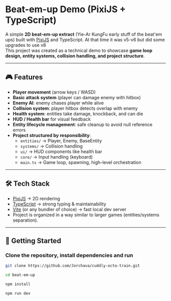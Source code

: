 # Beat-em-up Demo (PixiJS + TypeScript)

A simple **2D beat-em-up extract** (Yie-Ar KungFu early stuff of the beat'em ups) built with [PixiJS](https://pixijs.com/) and TypeScript. At that time it was v5-v6 but did some upgrades to use v8  
This project was created as a technical demo to showcase **game loop design, entity systems, collision handling, and project structure**.

---

## 🎮 Features

- **Player movement** (arrow keys / WASD)  
- **Basic attack system** (player can damage enemy with hitbox)  
- **Enemy AI**: enemy chases player while alive  
- **Collision system**: player hitbox detects overlap with enemy  
- **Health system**: entities take damage, knockback, and can die  
- **HUD / Health bar** for visual feedback  
- **Entity lifecycle management**: safe cleanup to avoid null reference errors  
- **Project structured by responsibility**:
  - `entities/` → Player, Enemy, BaseEntity  
  - `systems/` → Collision handling  
  - `ui/` → HUD components like health bar  
  - `core/` → Input handling (keyboard)  
  - `main.ts` → Game loop, spawning, high-level orchestration  

---

## 🛠️ Tech Stack

- [PixiJS](https://pixijs.com/) → 2D rendering  
- [TypeScript](https://www.typescriptlang.org/) → strong typing & maintainability  
- [Vite](https://vitejs.dev/) (or any bundler of choice) → fast local dev server  
- Project is organized in a way similar to larger games (entities/systems separation).  

---

## 🚀 Getting Started

### Clone the repository, install dependencies and run
```bash
git clone https://github.com/Jorchava/cuddly-octo-train.git

cd beat-em-up

npm install

npm run dev